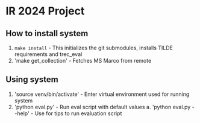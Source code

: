 # IR 2024 Project

## How to install system
1. `make install` - This initializes the git submodules, installs TILDE requirements and trec_eval
2. 'make get_collection' - Fetches MS Marco from remote

## Using system
1. 'source venv/bin/activate' - Enter virtual environment used for running system
2. 'python eval.py' - Run eval script with default values
    a. 'python eval.py --help' - Use for tips to run evaluation script